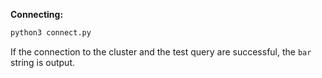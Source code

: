 **Connecting:**

```bash
python3 connect.py
```

If the connection to the cluster and the test query are successful, the `bar` string is output.

